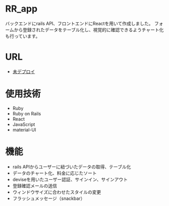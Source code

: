 # RR_app
バックエンドにrails API、フロントエンドにReactを用いて作成しました。
フォームから登録されたデータをテーブル化し、視覚的に確認できるようチャート化も行っています。

# URL
* [未デプロイ]()

# 使用技術
* Ruby
* Ruby on Rails
* React
* JavaScript
* material-UI

# 機能
* rails APIからユーザーに紐づいたデータの取得、テーブル化
* データのチャート化、料金に応じたソート
* deviseを用いたユーザー認証、サインイン、サインアウト
* 登録確認メールの送信
* ウィンドウサイズに合わせたスタイルの変更
* フラッシュメッセージ（snackbar）
